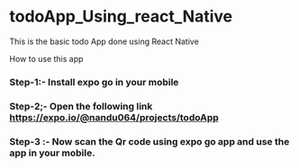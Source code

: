 # todoApp_Using_react_Native
This is the basic todo App done using React Native

How to use this app

### Step-1:- Install expo go in your mobile
### Step-2;- Open the following link https://expo.io/@nandu064/projects/todoApp 
### Step-3 :- Now scan the Qr code using expo go app and use the app in your mobile.
